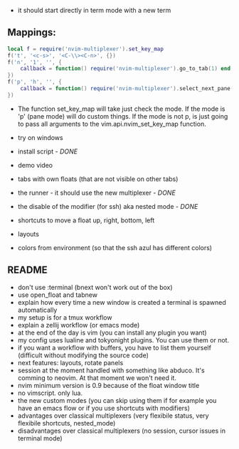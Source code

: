 * it should start directly in term mode with a new term

## Mappings:

```lua
local f = require('nvim-multiplexer').set_key_map
f('t', '<c-s>', '<C-\\><C-n>', {})
f('n', '1', '', {
    callback = function() require('nvim-multiplexer').go_to_tab(1) end
})
f('p', 'h', '', {
    callback = function() require('nvim-multiplexer').select_next_pane() end
})
```

* The function set_key_map will take just check the mode. If the mode is 'p' (pane mode) will do custom things. If the mode is not p, is just going to pass all arguments to the vim.api.nvim_set_key_map function.

* try on windows
* install script - *DONE*
* demo video
* tabs with own floats (that are not visible on other tabs)
* the runner - it should use the new multiplexer - *DONE*
* the disable of the modifier (for ssh) aka nested mode - *DONE*
* shortcuts to move a float up, right, bottom, left
* layouts
* colors from environment (so that the ssh azul has different colors)

## README

* don't use :terminal (bnext won't work out of the box)
* use open_float and tabnew
* explain how every time a new window is created a terminal is spawned automatically
* my setup is for a tmux workflow
* explain a zellij workflow (or emacs mode)
* at the end of the day is vim (you can install any plugin you want)
* my config uses lualine and tokyonight plugins. You can use them or not.
* if you want a workflow with buffers, you have to list them yourself (difficult without modifying the source code)
* next features: layouts, rotate panels
* session at the moment handled with something like abduco. It's comming to neovim. At that moment we won't need it.
* nvim minimum version is 0.9 because of the float window title
* no vimscript. only lua. 
* the new custom modes (you can skip using them if for example you have an emacs flow or if you use shortcuts with modifiers)
* advantages over classical multiplexers (very flexibile status, very flexibile shortcuts, nested_mode)
* disadvantages over classical multiplexers (no session, cursor issues in terminal mode)
